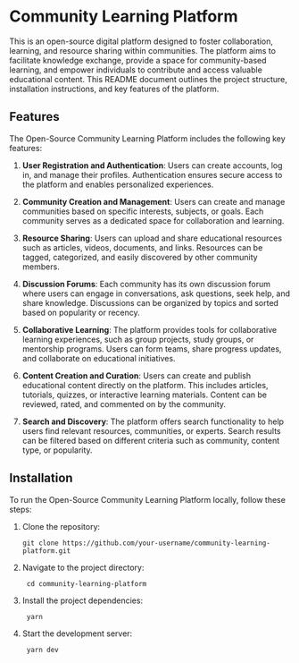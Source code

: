 # Community Learning Platform

This is an open-source digital platform designed to foster collaboration, learning, and resource sharing within communities. The platform aims to facilitate knowledge exchange, provide a space for community-based learning, and empower individuals to contribute and access valuable educational content. This README document outlines the project structure, installation instructions, and key features of the platform.

## Features

The Open-Source Community Learning Platform includes the following key features:

1. **User Registration and Authentication**: Users can create accounts, log in, and manage their profiles. Authentication ensures secure access to the platform and enables personalized experiences.

2. **Community Creation and Management**: Users can create and manage communities based on specific interests, subjects, or goals. Each community serves as a dedicated space for collaboration and learning.

3. **Resource Sharing**: Users can upload and share educational resources such as articles, videos, documents, and links. Resources can be tagged, categorized, and easily discovered by other community members.

4. **Discussion Forums**: Each community has its own discussion forum where users can engage in conversations, ask questions, seek help, and share knowledge. Discussions can be organized by topics and sorted based on popularity or recency.

5. **Collaborative Learning**: The platform provides tools for collaborative learning experiences, such as group projects, study groups, or mentorship programs. Users can form teams, share progress updates, and collaborate on educational initiatives.

6. **Content Creation and Curation**: Users can create and publish educational content directly on the platform. This includes articles, tutorials, quizzes, or interactive learning materials. Content can be reviewed, rated, and commented on by the community.

7. **Search and Discovery**: The platform offers search functionality to help users find relevant resources, communities, or experts. Search results can be filtered based on different criteria such as community, content type, or popularity.

## Installation

To run the Open-Source Community Learning Platform locally, follow these steps:

1. Clone the repository:

   ```shell
   git clone https://github.com/your-username/community-learning-platform.git
   ```

2. Navigate to the project directory:

   ```shell
    cd community-learning-platform
   ```

3. Install the project dependencies:

   ```shell
    yarn
   ```

4. Start the development server:

   ```shell
    yarn dev
   ```
